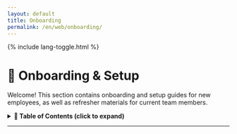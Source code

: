 ```yaml
---
layout: default
title: Onboarding
permalink: /en/web/onboarding/
---
```


<link rel="stylesheet" href="{{ '/assets/css/custom.css' | relative_url }}">
{% include lang-toggle.html %}

# 🚀 Onboarding & Setup

Welcome! This section contains onboarding and setup guides for new employees, as well as refresher materials for current team members.  

<details markdown="1">
  <summary><strong>📑 Table of Contents (click to expand)</strong></summary>

- [Setup Guide](setup-guide.md)
- [Tools & Accounts](tools.md)
- [Standards & Procedures](standards-and-procedures/)

</details>

---
